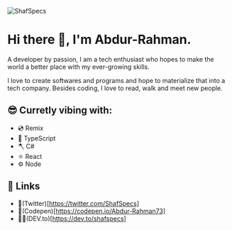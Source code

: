 ![ShafSpecs](https://ucarecdn.com/4293195b-df49-4886-ab16-3b045b3fb185/Freecodecamp.png)

# Hi there 👋, I'm Abdur-Rahman.

A developer by passion, I am a tech enthusiast who hopes to make the world a better place with my ever-growing skills.

I love to create softwares and programs and hope to materialize that into a tech company. Besides coding, I love to read, walk and meet new people.

## 😎 Curretly vibing with:

- 💿 Remix
- 🧾 TypeScript
- 🪓 C#
- ⚛ React
- ⚙ Node

## 🔗 Links

- 🐤(Twitter)[https://twitter.com/ShafSpecs]
- 🔳(Codepen)[https://codepen.io/Abdur-Rahman73]
- 👩‍💻(DEV.to)[https://dev.to/shafspecs]

<!--
**ShafSpecs/ShafSpecs** is a ✨ _special_ ✨ repository because its `README.md` (this file) appears on your GitHub profile.

Here are some ideas to get you started:

- 🔭 I’m currently working on ...
- 🌱 I’m currently learning ...
- 👯 I’m looking to collaborate on ...
- 🤔 I’m looking for help with ...
- 💬 Ask me about ...
- 📫 How to reach me: ...
- 😄 Pronouns: ...
- ⚡ Fun fact: ...
-->
